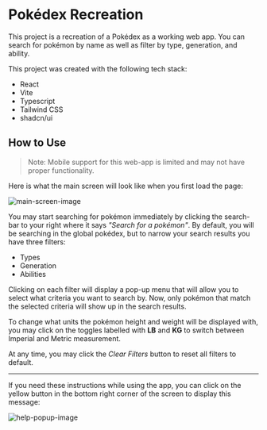 # Pokédex Recreation

This project is a recreation of a Pokédex as a working web app. You can search for pokémon by name as well as filter by type, generation, and ability.

This project was created with the following tech stack:

- React
- Vite
- Typescript
- Tailwind CSS
- shadcn/ui

## How to Use

> Note: Mobile support for this web-app is limited and may not have proper functionality.

Here is what the main screen will look like when you first load the page:

![main-screen-image](https://cdn.discordapp.com/attachments/749955411456557056/1274809390628601970/image.png?ex=66c39a43&is=66c248c3&hm=9bada98085bb44a263387951f777b10960c033a6c38cce059621df660a457c84&)

You may start searching for pokémon immediately by clicking the search-bar to your right where it says _"Search for a pokémon"_. By default, you will be searching in the global pokédex, but to narrow your search results you have three filters:

- Types
- Generation
- Abilities

Clicking on each filter will display a pop-up menu that will allow you to select what criteria you want to search by. Now, only pokémon that match the selected criteria will show up in the search results.

To change what units the pokémon height and weight will be displayed with, you may click on the toggles labelled with **LB** and **KG** to switch between Imperial and Metric measurement.

At any time, you may click the _Clear Filters_ button to reset all filters to default.

---

If you need these instructions while using the app, you can click on the yellow button in the bottom right corner of the screen to display this message:

![help-popup-image](https://cdn.discordapp.com/attachments/749955411456557056/1274808761206444042/image.png?ex=66c399ad&is=66c2482d&hm=a286f57175a79ba02e2546f9f28cf93ba63304f8d314fe7344e709b22919ea29&)
